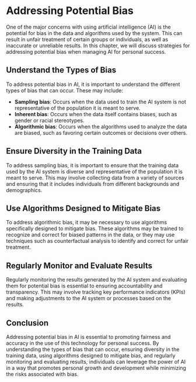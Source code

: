 Addressing Potential Bias
======================================================================

One of the major concerns with using artificial intelligence (AI) is the potential for bias in the data and algorithms used by the system. This can result in unfair treatment of certain groups or individuals, as well as inaccurate or unreliable results. In this chapter, we will discuss strategies for addressing potential bias when managing AI for personal success.

Understand the Types of Bias
----------------------------

To address potential bias in AI, it is important to understand the different types of bias that can occur. These may include:

* **Sampling bias**: Occurs when the data used to train the AI system is not representative of the population it is meant to serve.
* **Inherent bias**: Occurs when the data itself contains biases, such as gender or racial stereotypes.
* **Algorithmic bias**: Occurs when the algorithms used to analyze the data are biased, such as favoring certain outcomes or decisions over others.

Ensure Diversity in the Training Data
-------------------------------------

To address sampling bias, it is important to ensure that the training data used by the AI system is diverse and representative of the population it is meant to serve. This may involve collecting data from a variety of sources and ensuring that it includes individuals from different backgrounds and demographics.

Use Algorithms Designed to Mitigate Bias
----------------------------------------

To address algorithmic bias, it may be necessary to use algorithms specifically designed to mitigate bias. These algorithms may be trained to recognize and correct for biased patterns in the data, or they may use techniques such as counterfactual analysis to identify and correct for unfair treatment.

Regularly Monitor and Evaluate Results
--------------------------------------

Regularly monitoring the results generated by the AI system and evaluating them for potential bias is essential to ensuring accountability and transparency. This may involve tracking key performance indicators (KPIs) and making adjustments to the AI system or processes based on the results.

Conclusion
----------

Addressing potential bias in AI is essential to promoting fairness and accuracy in the use of this technology for personal success. By understanding the types of bias that can occur, ensuring diversity in the training data, using algorithms designed to mitigate bias, and regularly monitoring and evaluating results, individuals can leverage the power of AI in a way that promotes personal growth and development while minimizing the risks associated with bias.
